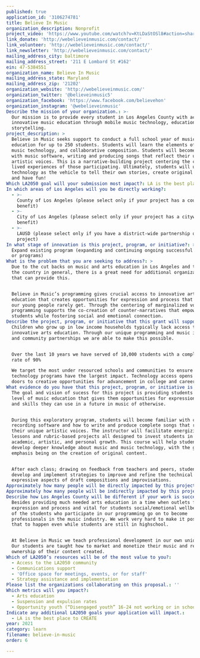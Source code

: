 ```yaml
---
published: true
application_id: '3106274781'
title: Believe In Music
organization_description: Nonprofit
project_video: 'https://www.youtube.com/watch?v=KtLDaStOSl8#action=share'
link_donate: 'http://webelieveinmusic.com/contact/'
link_volunteer: 'http://webelieveinmusic.com/contact/'
link_newsletter: 'http://webelieveinmusic.com/contact/'
mailing_address_city: baltimore
mailing_address_street: '211 E Lombard St #162'
ein: 47-5384551
organization_name: Believe In Music
mailing_address_state: Maryland
mailing_address_zip: '21202'
organization_website: 'http://webelieveinmusic.com/'
organization_twitter: '@believeinmusic5'
organization_facebook: 'https://www.facebook.com/believehon'
organization_instagram: '@webelieveinmusic'
Describe the mission of your organization.: >-
  Our mission is to provide every student in Los Angeles County with access to
  innovative music education through mobile music technology, education and
  storytelling.
project_description: >
  Believe in Music seeks support to conduct a full school year of music
  education for up to 250 students. Students will learn the elements of music,
  music technology, and collaborative composition. Students will become familiar
  with music software, writing and producing songs that reflect their unique
  artistic voices. This is a narrative-building project centering the complex
  lived experiences of those participating. Ultimately, students will use music
  technology as the vehicle to tell their own stories, create original songs,
  and have fun! 
Which LA2050 goal will your submission most impact?: LA is the best place to LEARN
In which areas of Los Angeles will you be directly working?:
  - >-
    County of Los Angeles (please select only if your project has a countywide
    benefit)
  - >-
    City of Los Angeles (please select only if your project has a citywide
    benefit)
  - >-
    LAUSD (please select only if you have a district-wide partnership or
    project)
In what stage of innovation is this project, program, or initiative?: >-
  Expand existing program (expanding and continuing ongoing successful projects
  or programs)
What is the problem that you are seeking to address?: >
  Due to the cut backs on music and arts education in Los Angeles and throughout
  the country in general, there is a great need for additional organizations
  that can provide this.


  Believe in Music’s programming gives crucial access to innovative arts
  education that creates opportunities for expression and process that many of
  our young people rarely get. Through the centering of marginalized voices our
  programming supports the co-creation of counter-narratives that empower the
  students while fostering social and emotional connection. 
Describe the project, program, or initiative that this grant will support to address the problem identified.: >-
  Children who grow up in low income households typically lack access to
  innovative arts education. Through our unique programming and music industry
  and community partnerships we are able to make this possible.


  Over the last 10 years we have served of 10,000 students with a completion
  rate of 90%

  We target the most under resourced schools and communities to ensure our music
  technology programs have the largest impact. Technology access opens endless
  doors to creative opportunities for advancement in college and careers.
What evidence do you have that this project, program, or initiative is or will be successful, and how will you define and measure success?: >-
  The goal and vision of sucess for this project is providing students with a
  level of music education that gives them opportunities for expression of self
  and skills they can use in a future in music of otherwise.


  During this exploratory program, students will become familiar with computer
  recording software and how to write and produce complete songs that reflect
  their unique artistic voices. The instructor will facilitate energizing
  lessons and rubric-based projects all designed to invest students in their own
  academic, artistic, and personal growth. This course will help students
  develop deeper knowledge about music and music technology, with the greatest
  emphasis being on the creation of original content.


  After each class; drawing on feedback from teachers and peers, students
  develop and implement strategies to improve and refine the technical and
  expressive aspects of draft compositions and improvisations.
Approximately how many people will be directly impacted by this project, program, or initiative?: '100'
Approximately how many people will be indirectly impacted by this project, program, or initiative?: '5000'
Describe how Los Angeles County will be different if your work is successful.: >-
  Besides providing much needed arts education in a time when outlets for
  expression and process and vital for students social/emotional wellbeing, many
  of the students who participate in our programming go on to become
  professionals in the music industry. We work very hard to make it possible for
  that to happen even while students are still in highschool.


  At Believe in Music we teach professional development in our own unique way.
  Our students are taught how to market and monetize their music and retain sole
  ownership of their content created. 
Which of LA2050’s resources will be of the most value to you?:
  - Access to the LA2050 community
  - Communications support
  - 'Office space for meetings, events, or for staff'
  - Strategy assistance and implementation
Please list the organizations collaborating on this proposal.: ''
Which metrics will you impact?:
  - Arts education
  - Suspension and expulsion rates
  - Opportunity youth (“Disengaged youth” 16-24 not working or in school)
Indicate any additional LA2050 goals your application will impact.:
  - LA is the best place to CREATE
year: 2021
category: learn
filename: believe-in-music
order: 6

---
```

